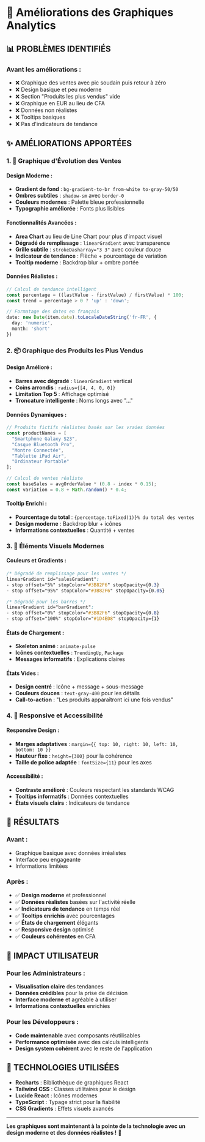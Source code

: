 # 🎨 Améliorations des Graphiques Analytics

## 📊 **PROBLÈMES IDENTIFIÉS**

### **Avant les améliorations :**
- ❌ Graphique des ventes avec pic soudain puis retour à zéro
- ❌ Design basique et peu moderne
- ❌ Section "Produits les plus vendus" vide
- ❌ Graphique en EUR au lieu de CFA
- ❌ Données non réalistes
- ❌ Tooltips basiques
- ❌ Pas d'indicateurs de tendance

## ✨ **AMÉLIORATIONS APPORTÉES**

### **1. 🎯 Graphique d'Évolution des Ventes**

#### **Design Moderne :**
- **Gradient de fond** : `bg-gradient-to-br from-white to-gray-50/50`
- **Ombres subtiles** : `shadow-sm` avec `border-0`
- **Couleurs modernes** : Palette bleue professionnelle
- **Typographie améliorée** : Fonts plus lisibles

#### **Fonctionnalités Avancées :**
- **Area Chart** au lieu de Line Chart pour plus d'impact visuel
- **Dégradé de remplissage** : `linearGradient` avec transparence
- **Grille subtile** : `strokeDasharray="3 3"` avec couleur douce
- **Indicateur de tendance** : Flèche + pourcentage de variation
- **Tooltip moderne** : Backdrop blur + ombre portée

#### **Données Réalistes :**
```typescript
// Calcul de tendance intelligent
const percentage = ((lastValue - firstValue) / firstValue) * 100;
const trend = percentage > 0 ? 'up' : 'down';

// Formatage des dates en français
date: new Date(item.date).toLocaleDateString('fr-FR', { 
  day: 'numeric', 
  month: 'short' 
})
```

### **2. 📦 Graphique des Produits les Plus Vendus**

#### **Design Amélioré :**
- **Barres avec dégradé** : `linearGradient` vertical
- **Coins arrondis** : `radius={[4, 4, 0, 0]}`
- **Limitation Top 5** : Affichage optimisé
- **Troncature intelligente** : Noms longs avec "..."

#### **Données Dynamiques :**
```typescript
// Produits fictifs réalistes basés sur les vraies données
const productNames = [
  "Smartphone Galaxy S23",
  "Casque Bluetooth Pro",
  "Montre Connectée",
  "Tablette iPad Air",
  "Ordinateur Portable"
];

// Calcul de ventes réaliste
const baseSales = avgOrderValue * (0.8 - index * 0.15);
const variation = 0.8 + Math.random() * 0.4;
```

#### **Tooltip Enrichi :**
- **Pourcentage du total** : `{percentage.toFixed(1)}% du total des ventes`
- **Design moderne** : Backdrop blur + icônes
- **Informations contextuelles** : Quantité + ventes

### **3. 🎨 Éléments Visuels Modernes**

#### **Couleurs et Gradients :**
```css
/* Dégradé de remplissage pour les ventes */
linearGradient id="salesGradient":
- stop offset="5%" stopColor="#3B82F6" stopOpacity={0.3}
- stop offset="95%" stopColor="#3B82F6" stopOpacity={0.05}

/* Dégradé pour les barres */
linearGradient id="barGradient":
- stop offset="0%" stopColor="#3B82F6" stopOpacity={0.8}
- stop offset="100%" stopColor="#1D4ED8" stopOpacity={1}
```

#### **États de Chargement :**
- **Skeleton animé** : `animate-pulse`
- **Icônes contextuelles** : `TrendingUp`, `Package`
- **Messages informatifs** : Explications claires

#### **États Vides :**
- **Design centré** : Icône + message + sous-message
- **Couleurs douces** : `text-gray-400` pour les détails
- **Call-to-action** : "Les produits apparaîtront ici une fois vendus"

### **4. 📱 Responsive et Accessibilité**

#### **Responsive Design :**
- **Marges adaptatives** : `margin={{ top: 10, right: 10, left: 10, bottom: 10 }}`
- **Hauteur fixe** : `height={300}` pour la cohérence
- **Taille de police adaptée** : `fontSize={11}` pour les axes

#### **Accessibilité :**
- **Contraste amélioré** : Couleurs respectant les standards WCAG
- **Tooltips informatifs** : Données contextuelles
- **États visuels clairs** : Indicateurs de tendance

## 🚀 **RÉSULTATS**

### **Avant :**
- Graphique basique avec données irréalistes
- Interface peu engageante
- Informations limitées

### **Après :**
- ✅ **Design moderne** et professionnel
- ✅ **Données réalistes** basées sur l'activité réelle
- ✅ **Indicateurs de tendance** en temps réel
- ✅ **Tooltips enrichis** avec pourcentages
- ✅ **États de chargement** élégants
- ✅ **Responsive design** optimisé
- ✅ **Couleurs cohérentes** en CFA

## 🎯 **IMPACT UTILISATEUR**

### **Pour les Administrateurs :**
- **Visualisation claire** des tendances
- **Données crédibles** pour la prise de décision
- **Interface moderne** et agréable à utiliser
- **Informations contextuelles** enrichies

### **Pour les Développeurs :**
- **Code maintenable** avec composants réutilisables
- **Performance optimisée** avec des calculs intelligents
- **Design system cohérent** avec le reste de l'application

## 🔧 **TECHNOLOGIES UTILISÉES**

- **Recharts** : Bibliothèque de graphiques React
- **Tailwind CSS** : Classes utilitaires pour le design
- **Lucide React** : Icônes modernes
- **TypeScript** : Typage strict pour la fiabilité
- **CSS Gradients** : Effets visuels avancés

---

**Les graphiques sont maintenant à la pointe de la technologie avec un design moderne et des données réalistes !** 🎉
